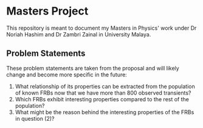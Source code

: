 # Masters Project
This repository is meant to document my Masters in Physics' work under Dr Noriah Hashim and Dr Zambri Zainal in University Malaya.

## Problem Statements

These problem statements are taken from the proposal and will likely change and become more specific in the future:

1.  What relationship of its properties can be extracted from the population of known FRBs now that we have more than 800 observed transients?
2.  Which FRBs exhibit interesting properties compared to the rest of the population?
3.  What might be the reason behind the interesting properties of the FRBs in question (2)?